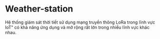 # Weather-station
Hệ thống giám sát thời tiết sử dụng mạng truyền thông LoRa trong lĩnh vực IoT" có khả năng ứng dụng và mở rộng rất lớn trong nhiều lĩnh vực khác nhau.